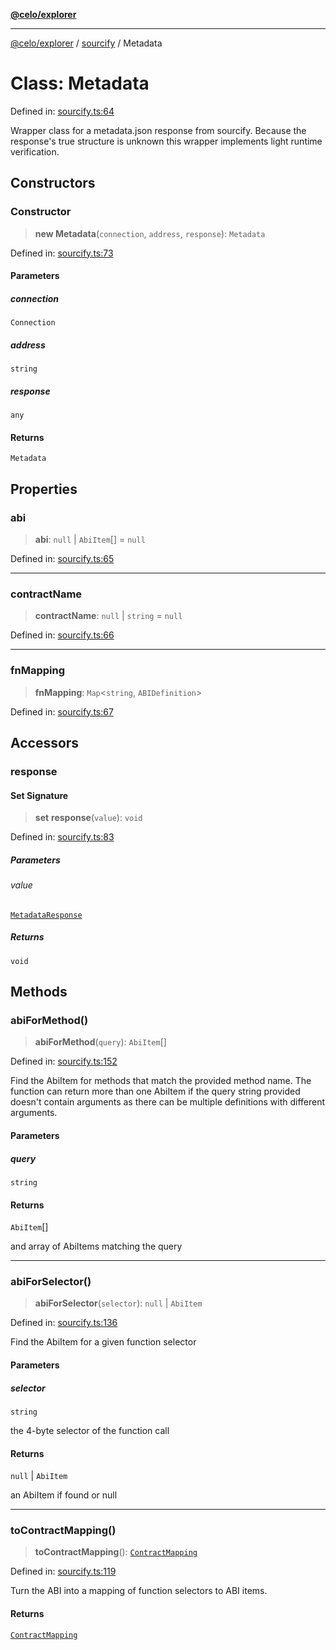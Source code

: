 [**@celo/explorer**](../../README.md)

***

[@celo/explorer](../../README.md) / [sourcify](../README.md) / Metadata

# Class: Metadata

Defined in: [sourcify.ts:64](https://github.com/celo-org/developer-tooling/blob/master/packages/sdk/explorer/src/sourcify.ts#L64)

Wrapper class for a metadata.json response from sourcify.
Because the response's true structure is unknown this wrapper implements
light runtime verification.

## Constructors

### Constructor

> **new Metadata**(`connection`, `address`, `response`): `Metadata`

Defined in: [sourcify.ts:73](https://github.com/celo-org/developer-tooling/blob/master/packages/sdk/explorer/src/sourcify.ts#L73)

#### Parameters

##### connection

`Connection`

##### address

`string`

##### response

`any`

#### Returns

`Metadata`

## Properties

### abi

> **abi**: `null` \| `AbiItem`[] = `null`

Defined in: [sourcify.ts:65](https://github.com/celo-org/developer-tooling/blob/master/packages/sdk/explorer/src/sourcify.ts#L65)

***

### contractName

> **contractName**: `null` \| `string` = `null`

Defined in: [sourcify.ts:66](https://github.com/celo-org/developer-tooling/blob/master/packages/sdk/explorer/src/sourcify.ts#L66)

***

### fnMapping

> **fnMapping**: `Map`\<`string`, `ABIDefinition`\>

Defined in: [sourcify.ts:67](https://github.com/celo-org/developer-tooling/blob/master/packages/sdk/explorer/src/sourcify.ts#L67)

## Accessors

### response

#### Set Signature

> **set** **response**(`value`): `void`

Defined in: [sourcify.ts:83](https://github.com/celo-org/developer-tooling/blob/master/packages/sdk/explorer/src/sourcify.ts#L83)

##### Parameters

###### value

[`MetadataResponse`](../interfaces/MetadataResponse.md)

##### Returns

`void`

## Methods

### abiForMethod()

> **abiForMethod**(`query`): `AbiItem`[]

Defined in: [sourcify.ts:152](https://github.com/celo-org/developer-tooling/blob/master/packages/sdk/explorer/src/sourcify.ts#L152)

Find the AbiItem for methods that match the provided method name.
The function can return more than one AbiItem if the query string
provided doesn't contain arguments as there can be multiple
definitions with different arguments.

#### Parameters

##### query

`string`

#### Returns

`AbiItem`[]

and array of AbiItems matching the query

***

### abiForSelector()

> **abiForSelector**(`selector`): `null` \| `AbiItem`

Defined in: [sourcify.ts:136](https://github.com/celo-org/developer-tooling/blob/master/packages/sdk/explorer/src/sourcify.ts#L136)

Find the AbiItem for a given function selector

#### Parameters

##### selector

`string`

the 4-byte selector of the function call

#### Returns

`null` \| `AbiItem`

an AbiItem if found or null

***

### toContractMapping()

> **toContractMapping**(): [`ContractMapping`](../../base/interfaces/ContractMapping.md)

Defined in: [sourcify.ts:119](https://github.com/celo-org/developer-tooling/blob/master/packages/sdk/explorer/src/sourcify.ts#L119)

Turn the ABI into a mapping of function selectors to ABI items.

#### Returns

[`ContractMapping`](../../base/interfaces/ContractMapping.md)
